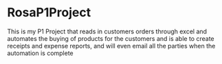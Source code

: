 # RosaP1Project
This is my P1 Project that reads in customers orders through excel and automates the buying of products for the customers and is able to create receipts and expense reports, and will even email all the parties when the automation is complete
